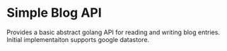 # Simple Blog API 

Provides a basic abstract golang API for reading and writing blog entries. Initial implementaiton supports google datastore.
